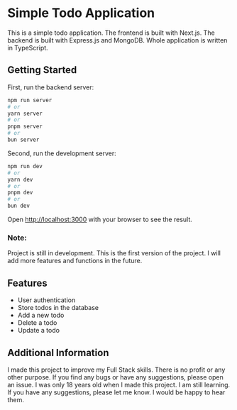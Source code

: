 # Simple Todo Application

This is a simple todo application. The frontend is built with Next.js. The backend is built with Express.js and MongoDB. Whole application is written in TypeScript.

## Getting Started

First, run the backend server:

```bash
npm run server
# or
yarn server
# or
pnpm server
# or
bun server
```

Second, run the development server:

```bash
npm run dev
# or
yarn dev
# or
pnpm dev
# or
bun dev
```

Open [http://localhost:3000](http://localhost:3000) with your browser to see the result.

### Note:

Project is still in development. This is the first version of the project. I will add more features and functions in the future.

## Features

- User authentication
- Store todos in the database
- Add a new todo
- Delete a todo
- Update a todo

## Additional Information

I made this project to improve my Full Stack skills. There is no profit or any other purpose. If you find any bugs or have any suggestions, please open an issue.
I was only 18 years old when I made this project. I am still learning. If you have any suggestions, please let me know. I would be happy to hear them.
